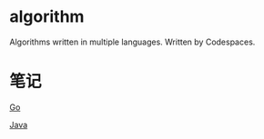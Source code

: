 # algorithm
Algorithms written in multiple languages.
Written by Codespaces.

# 笔记

[Go](https://github.com/Smpests/algorithm/wiki/Go)

[Java](https://github.com/Smpests/algorithm/wiki/Java)